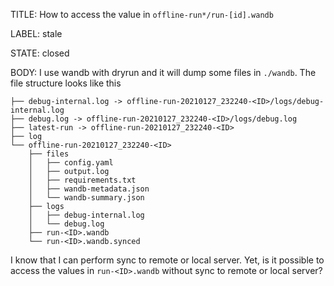 TITLE:
How to access the value in `offline-run*/run-[id].wandb`

LABEL:
stale

STATE:
closed

BODY:
I use wandb with dryrun and it will dump some files in `./wandb`. The file structure looks like this

```
├── debug-internal.log -> offline-run-20210127_232240-<ID>/logs/debug-internal.log
├── debug.log -> offline-run-20210127_232240-<ID>/logs/debug.log
├── latest-run -> offline-run-20210127_232240-<ID>
├── log 
└── offline-run-20210127_232240-<ID>
    ├── files
    │   ├── config.yaml
    │   ├── output.log
    │   ├── requirements.txt
    │   ├── wandb-metadata.json
    │   └── wandb-summary.json
    ├── logs
    │   ├── debug-internal.log
    │   └── debug.log
    ├── run-<ID>.wandb
    └── run-<ID>.wandb.synced     
```

I know that I can perform sync to remote or local server. Yet, is it possible to access the values in `run-<ID>.wandb` without sync to remote or local server? 

